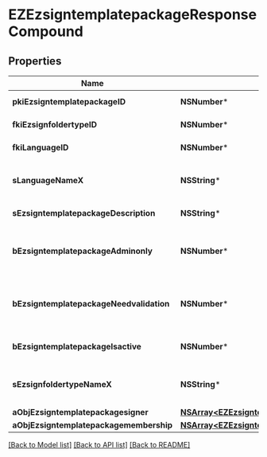 # EZEzsigntemplatepackageResponseCompound

## Properties
Name | Type | Description | Notes
------------ | ------------- | ------------- | -------------
**pkiEzsigntemplatepackageID** | **NSNumber*** | The unique ID of the Ezsigntemplatepackage | 
**fkiEzsignfoldertypeID** | **NSNumber*** | The unique ID of the Ezsignfoldertype. | 
**fkiLanguageID** | **NSNumber*** | The unique ID of the Language.  Valid values:  |Value|Description| |-|-| |1|French| |2|English| | 
**sLanguageNameX** | **NSString*** | The Name of the Language in the language of the requester | 
**sEzsigntemplatepackageDescription** | **NSString*** | The description of the Ezsigntemplatepackage | 
**bEzsigntemplatepackageAdminonly** | **NSNumber*** | Whether the Ezsigntemplatepackage can be accessed by admin users only (eUserType&#x3D;Normal) | 
**bEzsigntemplatepackageNeedvalidation** | **NSNumber*** | Whether the Ezsignbulksend was automatically modified and needs a manual validation | 
**bEzsigntemplatepackageIsactive** | **NSNumber*** | Whether the Ezsigntemplatepackage is active or not | 
**sEzsignfoldertypeNameX** | **NSString*** | The name of the Ezsignfoldertype in the language of the requester | 
**aObjEzsigntemplatepackagesigner** | [**NSArray&lt;EZEzsigntemplatepackagesignerResponseCompound&gt;***](EZEzsigntemplatepackagesignerResponseCompound.md) |  | 
**aObjEzsigntemplatepackagemembership** | [**NSArray&lt;EZEzsigntemplatepackagemembershipResponseCompound&gt;***](EZEzsigntemplatepackagemembershipResponseCompound.md) |  | 

[[Back to Model list]](../README.md#documentation-for-models) [[Back to API list]](../README.md#documentation-for-api-endpoints) [[Back to README]](../README.md)


